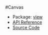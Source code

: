 #Canvas

* Package: [view](http://rikulo.org/api/_/rikulo_view.html)
* [API Reference](http://rikulo.org/api/_/rikulo_view/Canvas.html)
* [Source Code](https://github.com/rikulo/rikulo/blob/master/client/view/src/Canvas.dart)
